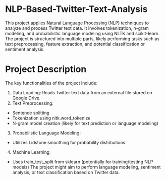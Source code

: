 # NLP-Based-Twitter-Text-Analysis
This project applies Natural Language Processing (NLP) techniques to analyze and process Twitter text data. It involves tokenization, n-gram modeling, and probabilistic language modeling using NLTK and scikit-learn. 
The project is structured into multiple parts, likely performing tasks such as text preprocessing, feature extraction, and potential classification or sentiment analysis.

# Project Description
The key functionalities of the project include:

1. Data Loading: Reads Twitter text data from an external file stored on Google Drive.
2. Text Preprocessing:
  * Sentence splitting
  * Tokenization using nltk.word_tokenize
  * N-gram model creation (likely for text prediction or language modeling)
3. Probabilistic Language Modeling:
  * Utilizes Lidstone smoothing for probability distributions
4. Machine Learning:
  * Uses train_test_split from sklearn (potentially for training/testing NLP models)
The project might aim to perform language modeling, sentiment analysis, or text classification based on Twitter data.
